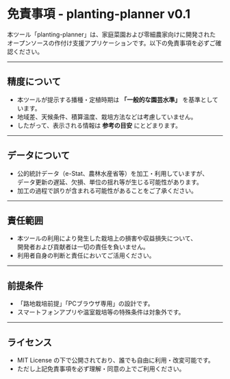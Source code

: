 # 免責事項 - planting-planner v0.1

本ツール「planting-planner」は、家庭菜園および零細農家向けに開発された  
オープンソースの作付け支援アプリケーションです。以下の免責事項を必ずご確認ください。

---

## 精度について
- 本ツールが提示する播種・定植時期は **「一般的な園芸水準」** を基準としています。
- 地域差、天候条件、積算温度、栽培方法などは考慮していません。
- したがって、表示される情報は **参考の目安** にとどまります。

---

## データについて
- 公的統計データ（e-Stat、農林水産省等）を加工・利用していますが、  
  データ更新の遅延、欠損、単位の揺れ等が生じる可能性があります。
- 加工の過程で誤りが含まれる可能性があることをご了承ください。

---

## 責任範囲
- 本ツールの利用により発生した栽培上の損害や収益損失について、  
  開発者および貢献者は一切の責任を負いません。
- 利用者自身の判断と責任においてご活用ください。

---

## 前提条件
- 「路地栽培前提」「PCブラウザ専用」の設計です。
- スマートフォンアプリや温室栽培等の特殊条件は対象外です。

---

## ライセンス
- MIT License の下で公開されており、誰でも自由に利用・改変可能です。
- ただし上記免責事項を必ず理解・同意の上でご利用ください。
